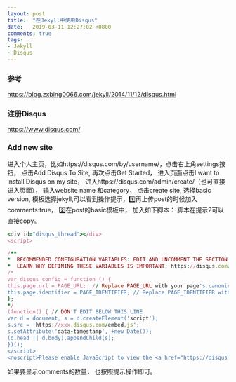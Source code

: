 ```yaml
---
layout: post
title:  "在Jekyll中使用Disqus"
date:   2019-03-11 12:27:02 +0800
comments: true
tags:
- Jekyll
- Disqus
---
```

### 参考
https://blog.zxbing0066.com/jekyll/2014/11/12/disqus.html

### 注册Disqus
https://www.disqus.com/

### Add new site
进入个人主页，比如https://disqus.com/by/username/，点击右上角settings按钮， 点击Add Disqus To Site, 再次点击Get Started， 进入页面点击I want to install Disqus on my site， 进入https://disqus.com/admin/create/（也可直接进入页面）， 输入website name 和category， 点击create site, 选择basic version, 模板选择jekyll,可以看到操作提示，1️⃣再上传post的时候加入comments:true， 2️⃣在post的basic模板中， 加入如下脚本：
脚本在提示2可以直接copy。

```ruby
<div id="disqus_thread"></div>
<script>

/**
*  RECOMMENDED CONFIGURATION VARIABLES: EDIT AND UNCOMMENT THE SECTION BELOW TO INSERT DYNAMIC VALUES FROM YOUR PLATFORM OR CMS.
*  LEARN WHY DEFINING THESE VARIABLES IS IMPORTANT: https://disqus.com/admin/universalcode/#configuration-variables*/
/*
var disqus_config = function () {
this.page.url = PAGE_URL;  // Replace PAGE_URL with your page's canonical URL variable
this.page.identifier = PAGE_IDENTIFIER; // Replace PAGE_IDENTIFIER with your page's unique identifier variable
};
*/
(function() { // DON'T EDIT BELOW THIS LINE
var d = document, s = d.createElement('script');
s.src = 'https://xxx.disqus.com/embed.js';
s.setAttribute('data-timestamp', +new Date());
(d.head || d.body).appendChild(s);
})();
</script>
<noscript>Please enable JavaScript to view the <a href="https://disqus.com/?ref_noscript">comments powered by Disqus.</a></noscript>
```

如果要显示comments的数量， 也按照提示操作即可。
